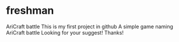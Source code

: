 # freshman
AriCraft battle
This is my first project in github
A simple game naming AriCraft battle
Looking for your suggest! Thanks!
